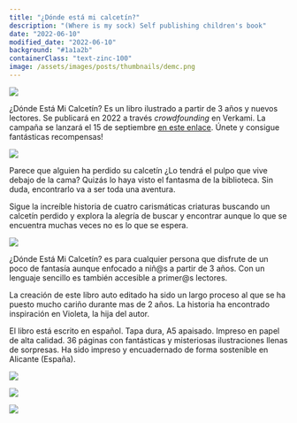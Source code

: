 ```yaml
---
title: "¿Dónde está mi calcetín?"
description: "(Where is my sock) Self publishing children's book"
date: "2022-06-10"
modified_date: "2022-06-10"
background: "#1a1a2b"
containerClass: "text-zinc-100"
image: /assets/images/posts/thumbnails/demc.png
---
```


![](/assets/images/posts/donde_esta_mi_calcetin/demc001.png)

¿Dónde Está Mi Calcetín? Es un libro ilustrado a partir de 3 años y nuevos lectores. Se publicará en 2022 a través *crowdfounding* en Verkami. La campaña se lanzará el 15 de septiembre [en este enlace](https://www.verkami.com/projects/33313-donde-esta-mi-calcetin). Únete y consigue fantásticas recompensas!


![](/assets/images/posts/donde_esta_mi_calcetin/demc002.png)

Parece que alguien ha perdido su calcetín ¿Lo tendrá el pulpo que vive debajo de la cama? Quizás lo haya visto el fantasma de la biblioteca. Sin duda, encontrarlo va a ser toda una aventura.

Sigue la increíble historia de cuatro carismáticas criaturas buscando un calcetín perdido y explora la alegría de buscar y encontrar aunque lo que se encuentra muchas veces no es lo que se espera.

![](/assets/images/posts/donde_esta_mi_calcetin/demc003.png)

¿Dónde Está Mi Calcetín? es para cualquier persona que disfrute de un poco de fantasía aunque enfocado a niñ@s a partir de 3 años. Con un lenguaje sencillo es también accesible a primer@s lectores.

La creación de este libro auto editado ha sido un largo proceso al que se ha puesto mucho cariño durante mas de 2 años. La historia ha encontrado inspiración en Violeta, la hija del autor.

El libro está escrito en español. Tapa dura, A5 apaisado. Impreso en papel de alta calidad. 36 páginas con fantásticas y misteriosas ilustraciones llenas de sorpresas. Ha sido impreso y encuadernado de forma sostenible en Alicante (España).


![](/assets/images/posts/donde_esta_mi_calcetin/demc004.png)

![](/assets/images/posts/donde_esta_mi_calcetin/demc005.png)

![](/assets/images/posts/donde_esta_mi_calcetin/demc006.png)
